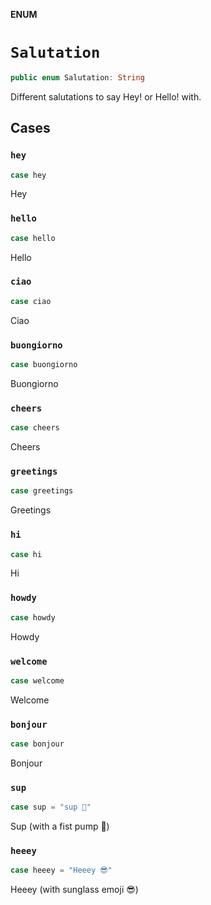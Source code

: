 **ENUM**

# `Salutation`

```swift
public enum Salutation: String
```

Different salutations to say Hey! or Hello! with.

## Cases
### `hey`

```swift
case hey
```

Hey

### `hello`

```swift
case hello
```

Hello

### `ciao`

```swift
case ciao
```

Ciao

### `buongiorno`

```swift
case buongiorno
```

Buongiorno

### `cheers`

```swift
case cheers
```

Cheers

### `greetings`

```swift
case greetings
```

Greetings

### `hi`

```swift
case hi
```

Hi

### `howdy`

```swift
case howdy
```

Howdy

### `welcome`

```swift
case welcome
```

Welcome

### `bonjour`

```swift
case bonjour
```

Bonjour

### `sup`

```swift
case sup = "sup 🤜"
```

Sup (with a fist pump 🤜)

### `heeey`

```swift
case heeey = "Heeey 😎"
```

Heeey (with sunglass emoji 😎)
